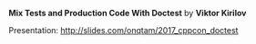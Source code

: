 **Mix Tests and Production Code With Doctest** by **Viktor Kirilov**

Presentation: http://slides.com/onqtam/2017_cppcon_doctest
